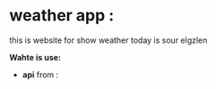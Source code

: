 # weather app :
this is website for show weather today is sour elgzlen

**Wahte is use:**

- **api**  from  :  

